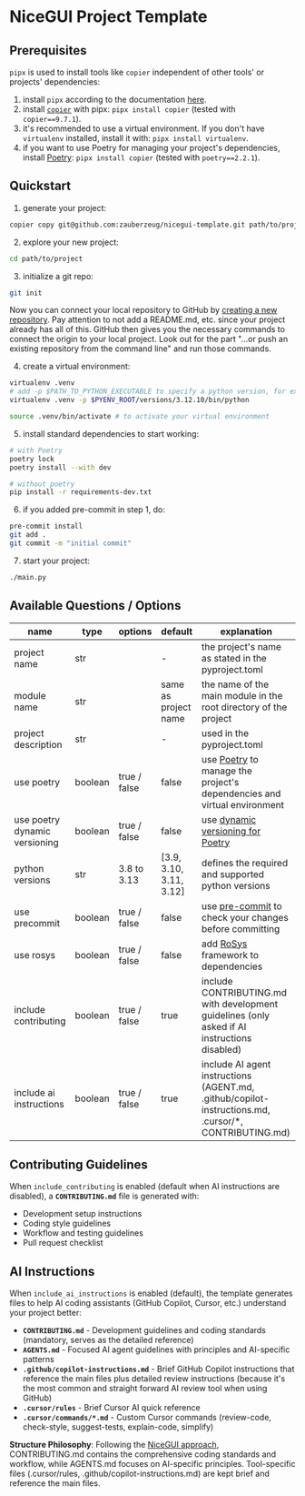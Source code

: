 # NiceGUI Project Template

## Prerequisites

`pipx` is used to install tools like `copier` independent of other tools' or projects' dependencies:

1. install `pipx` according to the documentation [here](https://pipx.pypa.io/stable/).
2. install [`copier`](https://copier.readthedocs.io/en/stable/) with pipx: `pipx install copier` (tested with `copier==9.7.1`).
3. it's recommended to use a virtual environment. If you don't have `virtualenv` installed, install it with: `pipx install virtualenv`.
4. if you want to use Poetry for managing your project's dependencies, install [Poetry](https://python-poetry.org/): `pipx install copier` (tested with `poetry==2.2.1`).

## Quickstart

1. generate your project:

```bash
copier copy git@github.com:zauberzeug/nicegui-template.git path/to/project
```

2. explore your new project:

```bash
cd path/to/project
```

3. initialize a git repo:

```bash
git init
```

Now you can connect your local repository to GitHub by [creating a new repository](https://github.com/new).
Pay attention to not add a README.md, etc. since your project already has all of this.
GitHub then gives you the necessary commands to connect the origin to your local project.
Look out for the part "…or push an existing repository from the command line" and run those commands.

4. create a virtual environment:
```bash
virtualenv .venv
# add -p $PATH_TO_PYTHON_EXECUTABLE to specify a python version, for example:
virtualenv .venv -p $PYENV_ROOT/versions/3.12.10/bin/python

source .venv/bin/activate # to activate your virtual environment
```

5. install standard dependencies to start working:

```bash
# with Poetry
poetry lock
poetry install --with dev

# without poetry
pip install -r requirements-dev.txt
```

6. if you added pre-commit in step 1, do:
```bash
pre-commit install
git add .
git commit -m "initial commit"
```

7. start your project:
```bash
./main.py
```

## Available Questions / Options

| name                          | type    | options      | default                 | explanation                                                                                            |
| ----------------------------- | ------- | ------------ | ----------------------- | ------------------------------------------------------------------------------------------------------ |
| project name                  | str     |              | -                       | the project's name as stated in the pyproject.toml                                                     |
| module name                   | str     |              | same as project name    | the name of the main module in the root directory of the project                                       |
| project description           | str     |              | -                       | used in the pyproject.toml                                                                             |
| use poetry                    | boolean | true / false | false                   | use [Poetry](https://python-poetry.org/) to manage the project's dependencies and virtual environment  |
| use poetry dynamic versioning | boolean | true / false | false                   | use [dynamic versioning for Poetry](https://github.com/mtkennerly/poetry-dynamic-versioning)           |
| python versions               | str     | 3.8 to 3.13  | [3.9, 3.10, 3.11, 3.12] | defines the required and supported python versions                                                     |
| use precommit                 | boolean | true / false | false                   | use [pre-commit](https://pre-commit.com/) to check your changes before committing                      |
| use rosys                     | boolean | true / false | false                   | add [RoSys](https://github.com/zauberzeug/rosys) framework to dependencies                             |
| include contributing          | boolean | true / false | true                    | include CONTRIBUTING.md with development guidelines (only asked if AI instructions disabled)           |
| include ai instructions       | boolean | true / false | true                    | include AI agent instructions (AGENT.md, .github/copilot-instructions.md, .cursor/\*, CONTRIBUTING.md) |

## Contributing Guidelines

When `include_contributing` is enabled (default when AI instructions are disabled), a **`CONTRIBUTING.md`** file is generated with:

- Development setup instructions
- Coding style guidelines
- Workflow and testing guidelines
- Pull request checklist

## AI Instructions

When `include_ai_instructions` is enabled (default), the template generates files to help AI coding assistants (GitHub Copilot, Cursor, etc.) understand your project better:

- **`CONTRIBUTING.md`** - Development guidelines and coding standards (mandatory, serves as the detailed reference)
- **`AGENTS.md`** - Focused AI agent guidelines with principles and AI-specific patterns
- **`.github/copilot-instructions.md`** - Brief GitHub Copilot instructions that reference the main files plus detailed review instructions (because it's the most common and straight forward AI review tool when using GitHub)
- **`.cursor/rules`** - Brief Cursor AI quick reference
- **`.cursor/commands/*.md`** - Custom Cursor commands (review-code, check-style, suggest-tests, explain-code, simplify)

**Structure Philosophy**: Following the [NiceGUI approach](https://github.com/zauberzeug/nicegui/blob/main/AGENT.md), CONTRIBUTING.md contains the comprehensive coding standards and workflow, while AGENTS.md focuses on AI-specific principles. Tool-specific files (.cursor/rules, .github/copilot-instructions.md) are kept brief and reference the main files.
